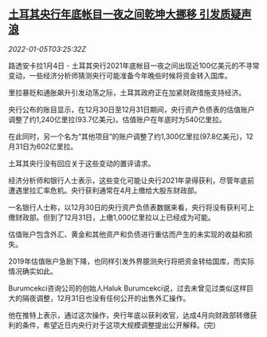 <!--1641353462000-->
[土耳其央行年底帐目一夜之间乾坤大挪移 引发质疑声浪](https://cn.reuters.com/article/turkey-cenbank-0104-tuesaccounting-shift-idCNKBS2JF08K)
------

<div><i>2022-01-05T03:25:32Z</i></div><p>路透安卡拉1月4日 - 土耳其央行2021年底帐目一夜之间出现近100亿美元的不寻常变动，一些经济分析师猜测央行可能准备今年晚些时候将资金转入国库。</p><p>里拉暴贬和通胀飙升引发动荡之际，土耳其政府正在加紧财政措施支持经济。</p><p>央行公布的账目显示，在12月30日至12月31日期间，央行资产负债表的估值账户调整了约1,240亿里拉(93.7亿美元)。估值账户在年底时为540亿里拉。</p><p>在此同时，另一个名为“其他项目”的账户调整了约1,300亿里拉(97.8亿美元)，12月31日为602亿里拉。</p><p>土耳其央行没有回应关于这些变动的置评请求。</p><p>经济分析师和银行人士表示，这些变化可能让央行2021年录得获利，尽管年底前遭遇里拉汇率危机。央行获利通常在4月上缴给大股东财政部。</p><p>一名银行人士称，以12月30日的央行资产负债表数据来看，央行将没有获利可上缴财政部。但到了12月31日，上缴1,000亿里拉以上已经成为可能。</p><p>估值账户包含外汇、黄金和其他资产和负债进行重估而产生的未实现的收益和损失。</p><p>2019年估值账户急剧下降，也同样引发外界臆测央行将把资金转给国库，而实际情况确实如此。</p><p>Burumcekci咨询公司的创始人Haluk Burumcekci说，过去未曾见过类似这样巨大的隔夜调整，12月31日也没有任何公开的出售外汇操作。</p><p>他在推特上表示，通过这次操作，央行年底以获利收官，达成4月向财政部转缴获利的条件，希望近日内央行对于这项大规模调整提出公开解释。(完)</p>
